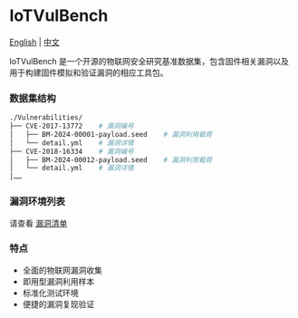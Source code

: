 # IoTVulBench

[English](../README.md) | [中文](README_zh.md)

IoTVulBench 是一个开源的物联网安全研究基准数据集，包含固件相关漏洞以及用于构建固件模拟和验证漏洞的相应工具包。

### 数据集结构

```bash
./Vulnerabilities/
├── CVE-2017-13772    # 漏洞编号
│   ├── BM-2024-00001-payload.seed    # 漏洞利用载荷
│   └── detail.yml    # 漏洞详情
├── CVE-2018-16334    # 漏洞编号
│   ├── BM-2024-00012-payload.seed    # 漏洞利用载荷
│   └── detail.yml    # 漏洞详情
│……
```

### 漏洞环境列表

请查看 [漏洞清单](vulnerabilities_list_zh.md)

### 特点

- 全面的物联网漏洞收集
- 即用型漏洞利用样本
- 标准化测试环境
- 便捷的漏洞复现验证
